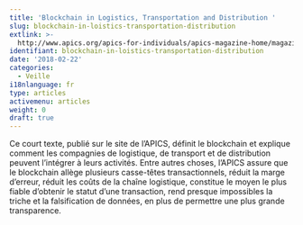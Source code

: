 ```yaml
---
title: 'Blockchain in Logistics, Transportation and Distribution '
slug: blockchain-in-loistics-transportation-distribution
extlink: >-
  http://www.apics.org/apics-for-individuals/apics-magazine-home/magazine-detail-page/2018/01/23/blockchain-in-logistics-transportation-and-distribution
identifiant: blockchain-in-loistics-transportation-distribution
date: '2018-02-22'
categories:
  - Veille
i18nlanguage: fr
type: articles
activemenu: articles
weight: 0
draft: true
---
```

Ce court texte, publié sur le site de l’APICS, définit le blockchain et explique comment les compagnies de logistique, de transport et de distribution peuvent l’intégrer à leurs activités. Entre autres choses, l’APICS assure que le blockchain allège plusieurs casse-têtes transactionnels, réduit la marge d’erreur, réduit les coûts de la chaîne logistique, constitue le moyen le plus fiable d’obtenir le statut d’une transaction, rend presque impossibles la triche et la falsification de données, en plus de permettre une plus grande transparence.
